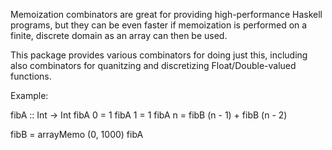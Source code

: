 Memoization combinators are great for providing high-performance Haskell programs,
but they can be even faster if memoization is performed on a finite, discrete domain
as an array can then be used.

This package provides various combinators for doing just this, including also 
combinators for quanitzing and discretizing Float/Double-valued functions.

Example:


 fibA :: Int -> Int
 fibA 0 = 1
 fibA 1 = 1
 fibA n = fibB (n - 1) + fibB (n - 2)

 fibB = arrayMemo (0, 1000) fibA 
